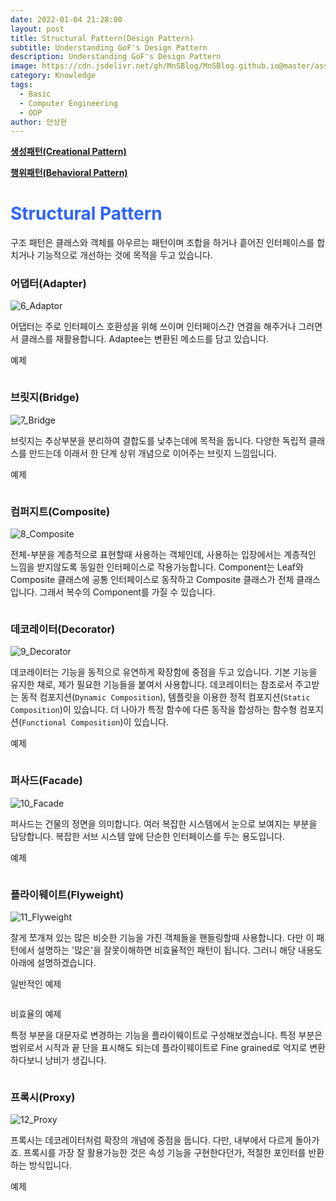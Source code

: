 ```yaml
---
date: 2022-01-04 21:28:00
layout: post
title: Structural Pattern(Design Pattern)
subtitle: Understanding GoF's Design Pattern
description: Understanding GoF's Design Pattern
image: https://cdn.jsdelivr.net/gh/MnSBlog/MnSBlog.github.io@master/assets/img/posts/Knowledge/DesignPattern/6_Adaptor.png
category: Knowledge
tags:
  - Basic
  - Computer Engineering
  - OOP
author: 안상현
---
```


[**생성패턴(Creational Pattern)**](https://mnsblog.github.io/KL-CE-DesignPattern1/)

[**행위패턴(Behavioral Pattern)**](https://mnsblog.github.io/KL-CE-DesignPattern3/)

# <span style="color:#2E64FE">Structural Pattern</span>

구조 패턴은 클래스와 객체를 아우르는 패턴이며 조합을 하거나 흩어진 인터페이스를 합치거나 기능적으로 개선하는 것에 목적을 두고 있습니다.

### 어댑터(Adapter)

![6_Adaptor](https://cdn.jsdelivr.net/gh/MnSBlog/MnSBlog.github.io@master/assets/img/posts/Knowledge/DesignPattern/6_Adaptor.png)

어댑터는 주로 인터페이스 호환성을 위해 쓰이며 인터페이스간 연결을 해주거나 그러면서 클래스를 재활용합니다. Adaptee는 변환된 메소드를 담고 있습니다.

예제

```c++

```



### 브릿지(Bridge)

![7_Bridge](https://cdn.jsdelivr.net/gh/MnSBlog/MnSBlog.github.io@master/assets/img/posts/Knowledge/DesignPattern/7_Bridge.png)

브릿지는 추상부분을 분리하여 결합도를 낮추는데에 목적을 둡니다. 다양한 독립적 클래스를 만드는데 이래서 한 단계 상위 개념으로 이어주는 브릿지 느낌입니다.

예제

```c++

```



### 컴퍼지트(Composite)

![8_Composite](https://cdn.jsdelivr.net/gh/MnSBlog/MnSBlog.github.io@master/assets/img/posts/Knowledge/DesignPattern/8_Composite.png)

전체-부분을 계층적으로 표현할때 사용하는 객체인데, 사용하는 입장에서는 계층적인 느낌을 받지않도록 동일한 인터페이스로 작용가능합니다. Component는 Leaf와 Composite 클래스에 공통 인터페이스로 동작하고 Composite 클래스가 전체 클래스입니다. 그래서 복수의 Component를 가질 수 있습니다.

```c++

```

 

### 데코레이터(Decorator)

![9_Decorator](https://cdn.jsdelivr.net/gh/MnSBlog/MnSBlog.github.io@master/assets/img/posts/Knowledge/DesignPattern/9_Decorator.png)

데코레이터는 기능을 동적으로 유연하게 확장함에 중점을 두고 있습니다. 기본 기능을 유지한 채로, 제가 필요한 기능들을 붙여서 사용합니다. 데코레이터는 참조로서 주고받는 동적 컴포지션(`Dynamic Composition`), 템플릿을 이용한 정적 컴포지션(`Static Composition`)이 있습니다. 더 나아가 특정 함수에 다른 동작을 합성하는 함수형 컴포지션(`Functional Composition`)이 있습니다.

예제

```c++

```



### 퍼사드(Facade)

![10_Facade](https://cdn.jsdelivr.net/gh/MnSBlog/MnSBlog.github.io@master/assets/img/posts/Knowledge/DesignPattern/10_Facade.png)

퍼사드는 건물의 정면을 의미합니다. 여러 복잡한 시스템에서 눈으로 보여지는 부분을 담당합니다. 복잡한 서브 시스템 앞에 단순한 인터페이스를 두는 용도입니다.

예제

```c++

```



### 플라이웨이트(Flyweight)

![11_Flyweight](https://cdn.jsdelivr.net/gh/MnSBlog/MnSBlog.github.io@master/assets/img/posts/Knowledge/DesignPattern/11_Flyweight.png)

잘게 쪼개져 있는 많은 비슷한 기능을 가진 객체들을 핸들링할때 사용합니다. 다만 이 패턴에서 설명하는 '많은'을 잘못이해하면 비효율적인 패턴이 됩니다. 그러니 해당 내용도 아래에 설명하겠습니다.

일반적인 예제

```c++

```

 비효율의 예제

특정 부분을 대문자로 변경하는 기능을 플라이웨이트로 구성해보겠습니다. 특정 부분은 범위로서 시작과 끝 단을 표시해도 되는데 플라이웨이트로 Fine grained로 억지로 변환하다보니 낭비가 생깁니다.

```c++

```



### 프록시(Proxy)

![12_Proxy](https://cdn.jsdelivr.net/gh/MnSBlog/MnSBlog.github.io@master/assets/img/posts/Knowledge/DesignPattern/12_Proxy.png)

프록시는 데코레이터처럼 확장의 개념에 중점을 둡니다. 다만, 내부에서 다르게 돌아가죠. 프록시를 가장 잘 활용가능한 것은 속성 기능을 구현한다던가, 적절한 포인터를 반환하는 방식입니다.

예제

```c++

```

